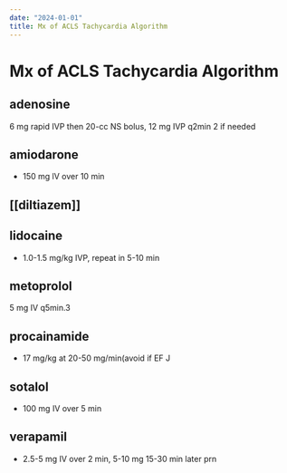 ```yaml
---
date: "2024-01-01"
title: Mx of ACLS Tachycardia Algorithm
---
```


# Mx of ACLS Tachycardia Algorithm

## adenosine
6 mg rapid IVP then 20-cc NS bolus,
12 mg IVP q2min
2 if needed

## amiodarone
* 150 mg lV over 10 min

## [[diltiazem]]

## lidocaine
* 1.0-1.5 mg/kg IVP, repeat in 5-10 min

## metoprolol
5 mg IV q5min.3

## procainamide
* 17 mg/kg at 20-50 mg/min(avoid if EF J

## sotalol
* 100 mg IV over 5 min

## verapamil
* 2.5-5 mg IV over 2 min, 5-10 mg 15-30 min later
prn

